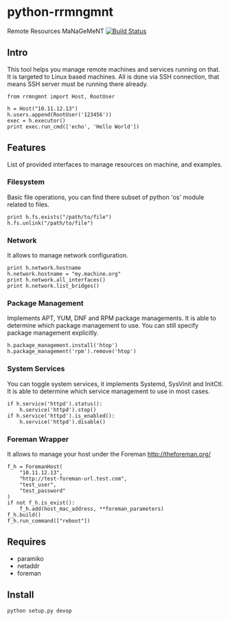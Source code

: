 # python-rrmngmnt
Remote Resources MaNaGeMeNT
[![Build Status](https://travis-ci.org/rhevm-qe-automation/python-rrmngmnt.svg?branch=master)](https://travis-ci.org/rhevm-qe-automation/python-rrmngmnt)

## Intro
This tool helps you manage remote machines and services running on that.
It is targeted to Linux based machines. All is done via SSH connection,
that means SSH server must be running there already.
```
from rrmngmnt import Host, RootUser

h = Host("10.11.12.13")
h.users.append(RootUser('123456'))
exec = h.executor()
print exec.run_cmd(['echo', 'Hello World'])
```

## Features
List of provided interfaces to manage resources on machine, and examples.

### Filesystem
Basic file operations, you can find there subset of python 'os' module related
to files.
```
print h.fs.exists("/path/to/file")
h.fs.unlink("/path/to/file")
```

### Network
It allows to manage network configuration.
```
print h.network.hostname
h.network.hostname = "my.machine.org"
print h.network.all_interfaces()
print h.network.list_bridges()
```

### Package Management
Implements APT, YUM, DNF and RPM package managements. It is able to determine
which package management to use. You can still specify package management
explicitly.
```
h.package_management.install('htop')
h.package_management('rpm').remove('htop')
```

### System Services
You can toggle system services, it implements Systemd, SysVinit and InitCtl.
It is able to determine which service management to use in most cases.
```
if h.service('httpd').status():
    h.service('httpd').stop()
if h.service('httpd').is_enabled():
    h.service('httpd').disable()
```

### Foreman Wrapper
It allows to manage your host under the Foreman http://theforeman.org/
```
f_h = ForemanHost(
    "10.11.12.13",
    "http://test-foreman-url.test.com",
    "test_user",
    "test_password"
)
if not f_h.is_exist():
    f_h.add(host_mac_address, **foreman_parameters)
f_h.build()
f_h.run_command(["reboot"])
```

## Requires
* paramiko
* netaddr
* foreman

## Install
```
python setup.py devop
```
